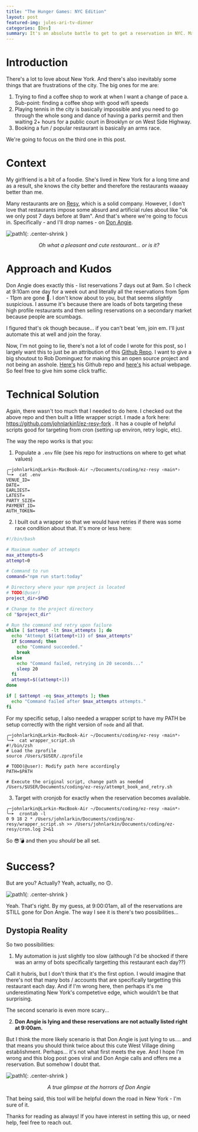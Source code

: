 ```yaml
---
title: "The Hunger Games: NYC Edition"
layout: post
featured-img: jules-ari-tv-dinner
categories: [Dev]
summary: It's an absolute battle to get to get a reservation in NYC. Maybe automation can help?
---
```


# Introduction

There's a lot to love about New York. And there's also inevitably some things that are frustrations of the city. The big ones for me are:

1. Trying to find a coffee shop to work at when I want a change of pace
   a. Sub-point: finding a coffee shop with good wifi speeds
2. Playing tennis in the city is basically impossible and you need to go through the whole song and dance of having a parks permit and then waiting 2+ hours for a public court in Brooklyn or on West Side Highway.
3. Booking a fun / popular restaurant is basically an arms race.

We're going to focus on the third one in this post.

# Context

My girlfriend is a bit of a foodie. She's lived in New York for a long time and as a result, she knows the city better and therefore the restaurants waaaay better than me.

Many restaurants are on [Resy][resy], which is a solid company. However, I don't love that restaurants impose some absurd and artificial rules about like "ok we only post 7 days before at 9am". And that's where we're going to focus in. Specifically - and I'll drop names - on [Don Angie][don-angie].

![path1](/images/hunger-games/don-angie-original.png){: .center-shrink }

<center> <i> Oh what a pleasant and cute restaurant... or is it? </i> </center>

# Approach and Kudos

Don Angie does exactly this - list reservations 7 days out at 9am. So I check at 9:10am one day for a week out and literally all the reservations from 5pm - 11pm are gone :thinking:. I don't know about to you, but that seems _slightly_ suspicious. I assume it's because there are loads of bots targeting these high profile restaurants and then selling reservations on a secondary market because people are scumbags.

I figured that's ok though because... if you can't beat 'em, join em. I'll just automate this at well and join the foray.

Now, I'm not going to lie, there's not a lot of code I wrote for this post, so I largely want this to just be an attribution of this [Github Repo](https://github.com/robertjdominguez/ez-resy). I want to give a big shoutout to Rob Dominguez for making this an open source project and not being an asshole. [Here's][rob-gh] his Github repo and [here's][rob-dev] his actual webpage. So feel free to give him some click traffic.

# Technical Solution

Again, there wasn't too much that I needed to do here. I checked out the above repo and then built a little wrapper script. I made a fork here: https://github.com/johnlarkin1/ez-resy-fork . It has a couple of helpful scripts good for targeting from cron (setting up environ, retry logic, etc).

The way the repo works is that you:

1. Populate a `.env` file (see his repo for instructions on where to get what values)

```
╭─johnlarkin@Larkin-MacBook-Air ~/Documents/coding/ez-resy ‹main*›
╰─➤  cat .env
VENUE_ID=
DATE=
EARLIEST=
LATEST=
PARTY_SIZE=
PAYMENT_ID=
AUTH_TOKEN=
```

2. I built out a wrapper so that we would have retries if there was some race condition about that. It's more or less here:

```bash
#!/bin/bash

# Maximum number of attempts
max_attempts=5
attempt=0

# Command to run
command="npm run start:today"

# Directory where your npm project is located
# TODO(@user)
project_dir=$PWD

# Change to the project directory
cd "$project_dir"

# Run the command and retry upon failure
while [ $attempt -lt $max_attempts ]; do
  echo "Attempt $((attempt+1)) of $max_attempts"
  if $command; then
    echo "Command succeeded."
    break
  else
    echo "Command failed, retrying in 20 seconds..."
    sleep 20
  fi
  attempt=$((attempt+1))
done

if [ $attempt -eq $max_attempts ]; then
  echo "Command failed after $max_attempts attempts."
fi
```

For my specific setup, I also needed a wrapper script to have my PATH be setup correctly with the right version of `node` and all that.

```
╭─johnlarkin@Larkin-MacBook-Air ~/Documents/coding/ez-resy ‹main*›
╰─➤  cat wrapper_script.sh
#!/bin/zsh
# Load the zprofile
source /Users/$USER/.zprofile

# TODO(@user): Modify path here accordingly
PATH=$PATH

# Execute the original script, change path as needed
/Users/$USER/Documents/coding/ez-resy/attempt_book_and_retry.sh
```

3. Target with cronjob for exactly when the reservation becomes available.

```
╭─johnlarkin@Larkin-MacBook-Air ~/Documents/coding/ez-resy ‹main*›
╰─➤  crontab -l
0 9 18 2 * /Users/johnlarkin/Documents/coding/ez-resy/wrapper_script.sh >> /Users/johnlarkin/Documents/coding/ez-resy/cron.log 2>&1
```

So 😎💣 and then you _should_ be all set.

# Success?

But are you? Actually? Yeah, actually, no :upside_down_face:.

![path1](/images/hunger-games/es-rezy-failure.png){: .center-shrink }

Yeah. That's right. By my guess, at 9:00:01am, all of the reservations are STILL gone for Don Angie. The way I see it is there's two possibilities...

## Dystopia Reality

So two possibilities:

1. My automation is just slightly too slow (although I'd be shocked if there was an army of bots specifically targetting this restaurant each day??)

Call it hubris, but I don't think that it's the first option. I would imagine that there's not that many bots / accounts that are specifically targetting this restaurant each day. And if I'm wrong here, then perhaps it's me underestimating New York's competetive edge, which wouldn't be that surprising.

The second scenario is even more scary...

2. **Don Angie is lying and these reservations are not actually listed right at 9:00am.**

But I think the more likely scenario is that Don Angie is just lying to us.... and that means you should think twice about this cute West Village dining establishment. Perhaps... it's not what first meets the eye. And I hope I'm wrong and this blog post goes viral and Don Angie calls and offers me a reservation. But somehow I doubt that.

![path1](/images/hunger-games/don-angie-good-to-evil.gif){: .center-shrink }

<center> <i> A true glimpse at the horrors of Don Angie </i> </center>

That being said, this tool will be helpful down the road in New York - I'm sure of it.

Thanks for reading as always! If you have interest in setting this up, or need help, feel free to reach out.

[comment]: <> (Bibliography)
[Github Repo]: https://github.com/robertjdominguez/ez-resy
[resy]: https://resy.com/
[don-angie]: https://www.donangie.com/
[rob-gh]: https://github.com/robertjdominguez
[rob-dev]: https://www.dominguezdev.com/
